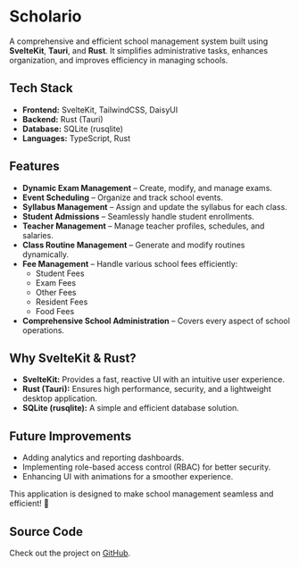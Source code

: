 # Scholario

A comprehensive and efficient school management system built using **SvelteKit**, **Tauri**, and **Rust**. It simplifies administrative tasks, enhances organization, and improves efficiency in managing schools.

## Tech Stack

- **Frontend:** SvelteKit, TailwindCSS, DaisyUI
- **Backend:** Rust (Tauri)
- **Database:** SQLite (rusqlite)
- **Languages:** TypeScript, Rust

## Features

- **Dynamic Exam Management** – Create, modify, and manage exams.
- **Event Scheduling** – Organize and track school events.
- **Syllabus Management** – Assign and update the syllabus for each class.
- **Student Admissions** – Seamlessly handle student enrollments.
- **Teacher Management** – Manage teacher profiles, schedules, and salaries.
- **Class Routine Management** – Generate and modify routines dynamically.
- **Fee Management** – Handle various school fees efficiently:
  - Student Fees
  - Exam Fees
  - Other Fees
  - Resident Fees
  - Food Fees
- **Comprehensive School Administration** – Covers every aspect of school operations.

## Why SvelteKit & Rust?

- **SvelteKit:** Provides a fast, reactive UI with an intuitive user experience.
- **Rust (Tauri):** Ensures high performance, security, and a lightweight desktop application.
- **SQLite (rusqlite):** A simple and efficient database solution.

## Future Improvements

- Adding analytics and reporting dashboards.
- Implementing role-based access control (RBAC) for better security.
- Enhancing UI with animations for a smoother experience.

This application is designed to make school management seamless and efficient! 🚀

## Source Code

Check out the project on <a href="https://github.com/xenoxsite/scholario" target="_blank">GitHub</a>.